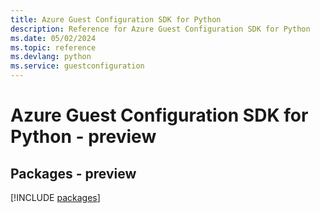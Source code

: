 ```yaml
---
title: Azure Guest Configuration SDK for Python
description: Reference for Azure Guest Configuration SDK for Python
ms.date: 05/02/2024
ms.topic: reference
ms.devlang: python
ms.service: guestconfiguration
---
```

# Azure Guest Configuration SDK for Python - preview
## Packages - preview
[!INCLUDE [packages](guest-configuration-index.md)]